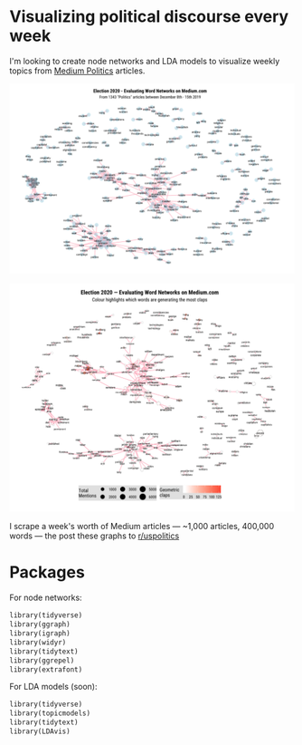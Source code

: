 # Visualizing political discourse every week

I'm looking to create node networks and LDA models to visualize weekly topics from [Medium Politics](https://medium.com/topic/politics) articles.

[![Example](weekly_politics_network/00003a.png)]()

[![Example](weekly_politics_network/000054.png)]()

I scrape a week's worth of Medium articles — ~1,000 articles, 400,000 words — the post these graphs to [r/uspolitics](https://www.reddit.com/r/uspolitics/)

# Packages
For node networks:
```
library(tidyverse)
library(ggraph)
library(igraph)
library(widyr)
library(tidytext)
library(ggrepel)
library(extrafont)
```

For LDA models (soon):
```
library(tidyverse)
library(topicmodels)
library(tidytext)
library(LDAvis)
```
